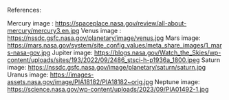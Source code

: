 References:

Mercury image : https://spaceplace.nasa.gov/review/all-about-mercury/mercury3.en.jpg
Venus image : https://nssdc.gsfc.nasa.gov/planetary/image/venus.jpg
Mars image: https://mars.nasa.gov/system/site_config_values/meta_share_images/1_mars-nasa-gov.jpg
Jupiter image: https://blogs.nasa.gov/Watch_the_Skies/wp-content/uploads/sites/193/2022/09/2486_stsci-h-p1936a_1800.jpeg
Saturn image: https://nssdc.gsfc.nasa.gov/image/planetary/saturn/saturn.jpg
Uranus image: https://images-assets.nasa.gov/image/PIA18182/PIA18182~orig.jpg
Neptune image: https://science.nasa.gov/wp-content/uploads/2023/09/PIA01492-1.jpg


